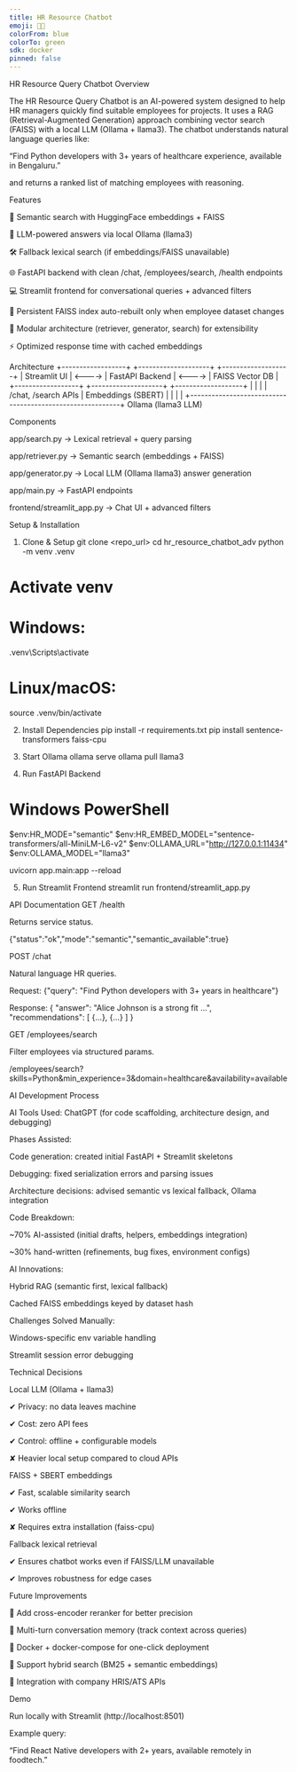 ```yaml
---
title: HR Resource Chatbot
emoji: 🧑‍💼
colorFrom: blue
colorTo: green
sdk: docker
pinned: false
---
```


HR Resource Query Chatbot
Overview

The HR Resource Query Chatbot is an AI-powered system designed to help HR managers quickly find suitable employees for projects. It uses a RAG (Retrieval-Augmented Generation) approach combining vector search (FAISS) with a local LLM (Ollama + llama3). The chatbot understands natural language queries like:

“Find Python developers with 3+ years of healthcare experience, available in Bengaluru.”

and returns a ranked list of matching employees with reasoning.

Features

🔎 Semantic search with HuggingFace embeddings + FAISS

📝 LLM-powered answers via local Ollama (llama3)

🛠️ Fallback lexical search (if embeddings/FAISS unavailable)

🌐 FastAPI backend with clean /chat, /employees/search, /health endpoints

💻 Streamlit frontend for conversational queries + advanced filters

💾 Persistent FAISS index auto-rebuilt only when employee dataset changes

🧩 Modular architecture (retriever, generator, search) for extensibility

⚡ Optimized response time with cached embeddings

Architecture
+------------------+        +--------------------+        +-------------------+
|   Streamlit UI   | <----> |   FastAPI Backend  | <----> |  FAISS Vector DB  |
+------------------+        +--------------------+        +-------------------+
        |                              |                          |
        |   /chat, /search APIs         |    Embeddings (SBERT)   |
        |                              |                          |
        +----------------------------------------------------------+
                          Ollama (llama3 LLM)


Components

app/search.py → Lexical retrieval + query parsing

app/retriever.py → Semantic search (embeddings + FAISS)

app/generator.py → Local LLM (Ollama llama3) answer generation

app/main.py → FastAPI endpoints

frontend/streamlit_app.py → Chat UI + advanced filters

Setup & Installation
1. Clone & Setup
git clone <repo_url>
cd hr_resource_chatbot_adv
python -m venv .venv
# Activate venv
# Windows:
.venv\Scripts\activate
# Linux/macOS:
source .venv/bin/activate

2. Install Dependencies
pip install -r requirements.txt
pip install sentence-transformers faiss-cpu

3. Start Ollama
ollama serve
ollama pull llama3

4. Run FastAPI Backend
# Windows PowerShell
$env:HR_MODE="semantic"
$env:HR_EMBED_MODEL="sentence-transformers/all-MiniLM-L6-v2"
$env:OLLAMA_URL="http://127.0.0.1:11434"
$env:OLLAMA_MODEL="llama3"

uvicorn app.main:app --reload

5. Run Streamlit Frontend
streamlit run frontend/streamlit_app.py

API Documentation
GET /health

Returns service status.

{"status":"ok","mode":"semantic","semantic_available":true}

POST /chat

Natural language HR queries.

Request:
{"query": "Find Python developers with 3+ years in healthcare"}

Response:
{
  "answer": "Alice Johnson is a strong fit ...",
  "recommendations": [ {...}, {...} ]
}

GET /employees/search

Filter employees via structured params.

/employees/search?skills=Python&min_experience=3&domain=healthcare&availability=available

AI Development Process

AI Tools Used: ChatGPT (for code scaffolding, architecture design, and debugging)

Phases Assisted:

Code generation: created initial FastAPI + Streamlit skeletons

Debugging: fixed serialization errors and parsing issues

Architecture decisions: advised semantic vs lexical fallback, Ollama integration

Code Breakdown:

~70% AI-assisted (initial drafts, helpers, embeddings integration)

~30% hand-written (refinements, bug fixes, environment configs)

AI Innovations:

Hybrid RAG (semantic first, lexical fallback)

Cached FAISS embeddings keyed by dataset hash

Challenges Solved Manually:

Windows-specific env variable handling

Streamlit session error debugging

Technical Decisions

Local LLM (Ollama + llama3)

✔ Privacy: no data leaves machine

✔ Cost: zero API fees

✔ Control: offline + configurable models

✘ Heavier local setup compared to cloud APIs

FAISS + SBERT embeddings

✔ Fast, scalable similarity search

✔ Works offline

✘ Requires extra installation (faiss-cpu)

Fallback lexical retrieval

✔ Ensures chatbot works even if FAISS/LLM unavailable

✔ Improves robustness for edge cases

Future Improvements

🔹 Add cross-encoder reranker for better precision

🔹 Multi-turn conversation memory (track context across queries)

🔹 Docker + docker-compose for one-click deployment

🔹 Support hybrid search (BM25 + semantic embeddings)

🔹 Integration with company HRIS/ATS APIs

Demo

Run locally with Streamlit (http://localhost:8501)

Example query:

“Find React Native developers with 2+ years, available remotely in foodtech.”
